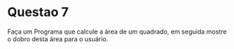 # Questao 7 

Faça um Programa que calcule a área de um quadrado, em seguida mostre o dobro desta área para o usuário.
